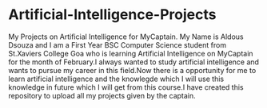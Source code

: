 # Artificial-Intelligence-Projects
My Projects on Artificial Intelligence for MyCaptain.
My Name is Aldous Dsouza and I am a First Year BSC Computer Science student from St.Xaviers College Goa who is learning Artificial Intelligence 
on MyCaptain for the month of February.I always wanted to study artificial intelligence and wants to pursue my career in this field.Now there is a
opportunity for me to learn artificial intelligence and the knowlegde which I will use this knowledge in future which I will get from this course.I 
have created this repository to upload all my projects given by the captain.
